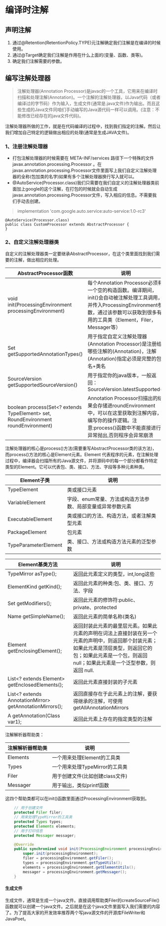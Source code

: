 # 编译时注解
## 声明注解
1. 通过@Retention(RetentionPolicy.TYPE)元注解确定我们注解是在编译的时候使用。
2. 通过@Target确定我们注解是作用在什么上面的(变量、函数、类等)。
3. 确定我们注解需要的参数。
## 编写注解处理器
>注解处理器(Annotation Processor)是javac的一个工具，它用来在编译时扫描和处理注解(Annotation)。一个注解的注解处理器，以Java代码（或者编译过的字节码）作为输入，生成文件(通常是.java文件)作为输出。而且这些生成的Java文件同咱们手动编写的Java源代码一样可以调用。(注意：不能修改已经存在的java文件代码)。

注解处理器所做的工作，就是在代码编译的过程中，找到我们指定的注解。然后让我们增加自己特定的逻辑做出相应的处理(通常是生成JAVA文件)。
### 1、注册注解处理器
* 打包注解处理器的时候需要在 META-INF/services 路径下一个特殊的文件 javax.annotation.processing.Processor 。在javax.annotation.processing.Processor文件里面写上我们自定义注解处理器的全称(包加类的名字)如果有多个注解处理器换行写入就可以。
* @AutoService(Processor.class)我们只需要在我们自定义的注解处理器类前面加上google的这个注解，在打包的时候就会自动生成javax.annotation.processing.Processor文件，写入相应的信息。不需要我们手动去创建。
>implementation 'com.google.auto.service:auto-service:1.0-rc3'

```
@AutoService(Processor.class)
public class CustomProcessor extends AbstractProcessor {
}
```
### 2、自定义注解处理器类
自定义的注解处理器类一定要继承AbstractProcessor，在这个类里面找到我们需要的注解，做出相应的处理。

AbstractProcessor函数|说明
---|---
void init(ProcessingEnvironment processingEnvironment)|每个Annotation Processor必须有一个空的构造函数。编译期间，init()会自动被注解处理工具调用，并传入ProcessingEnvironment参数，通过该参数可以获取到很多有用的工具类（Element，Filer，Messager等）
Set<String> getSupportedAnnotationTypes()|用于指定自定义注解处理器(Annotation Processor)是注册给哪些注解的(Annotation)，注解(Annotation)指定必须是完整的包名+类名
SourceVersion getSupportedSourceVersion()|用于指定你的java版本，一般返回：SourceVersion.latestSupported()
boolean process(Set<? extends TypeElement> set, RoundEnvironment roundEnvironment)|Annotation Processor扫描出的结果会存储进roundEnvironment中，可以在这里获取到注解内容，编写你的操作逻辑。注意:process()函数中不能直接进行异常抛出,否则程序会异常崩溃

注解处理器的核心是process()方法(需要重写AbstractProcessor类的该方法)，而process()方法的核心是Element元素。Element 代表程序的元素，在注解处理过程中，编译器会扫描所有的Java源文件，并将源码中的每一个部分都看作特定类型的Element。它可以代表包、类、接口、方法、字段等多种元素种类。

Element子类	|说明
---|---
TypeElement	|类或接口元素
VariableElement	|字段、enum常量、方法或构造方法参数、局部变量或异常参数元素
ExecutableElement	|类或接口的方法、构造方法，或者注解类型元素
PackageElement	|包元素
TypeParameterElement	|类、接口、方法或构造方法元素的泛型参数

Element基类方法	|说明
---|---
TypeMirror asType();|返回此元素定义的类型，int,long这些
ElementKind getKind();|返回此元素的种类:包、类、接口、方法、字段
Set<Modifier> getModifiers();|返回此元素的修饰符:public、private、protected
Name getSimpleName();|返回此元素的简单名称(类名)
Element getEnclosingElement();|返回封装此元素的最里层元素。如果此元素的声明在词法上直接封装在另一个元素的声明中，则返回那个封装元素；如果此元素是顶层类型，则返回它的包；如果此元素是一个包，则返回 null；如果此元素是一个泛型参数，则返回 null.
List<? extends Element> getEnclosedElements();|返回此元素直接封装的子元素
List<? extends AnnotationMirror> getAnnotationMirrors();|返回直接存在于此元素上的注解，要获得继承的注解，可使用 getAllAnnotationMirrors
<A extends Annotation> A getAnnotation(Class<A> var1);|返回此元素上存在的指定类型的注解

注解解析器帮助类：

注解解析器帮助类	|说明
---|---
Elements	|一个用来处理Element的工具类
Types	|一个用来处理TypeMirror的工具类
Filer	|用于创建文件(比如创建class文件)
Messager	|用于输出，类似printf函数

这四个帮助类都可以在init()函数里面通过ProcessingEnvironment获取到。
```java
    // 用于创建文件
    protected Filer filer;
    // 用来处理TypeMirror的工具类
    protected Types types;
    protected Elements elements;
    // 用于打印信息
    protected Messager messager;

    @Override
    public synchronized void init(ProcessingEnvironment processingEnvironment) {
        super.init(processingEnvironment);
        filer = processingEnvironment.getFiler();
        types = processingEnvironment.getTypeUtils();
        elements = processingEnvironment.getElementUtils();
        messager = processingEnvironment.getMessager();
    }
```

#### 生成文件
生成文件，通常是生成一个java文件。直接调用帮助类Filer的createSourceFile()函数就可以创建一个java文件。之后就是在这个java文件里面写入我们需要的内容了。为了提高大家的开发效率推荐两个写java源文件的开源库FileWriter和JavaPoet。


